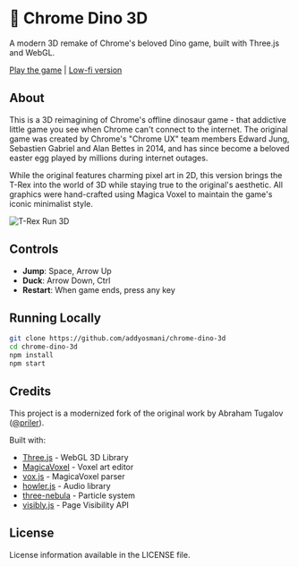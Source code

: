 # 🦖 Chrome Dino 3D

A modern 3D remake of Chrome's beloved Dino game, built with Three.js and WebGL.

[Play the game](https://dino.addy.ie/) | [Low-fi version](https://dino.addy.ie/low.html)

## About

This is a 3D reimagining of Chrome's offline dinosaur game - that addictive little game you see when Chrome can't connect to the internet. The original game was created by Chrome's "Chrome UX" team members Edward Jung, Sebastien Gabriel and Alan Bettes in 2014, and has since become a beloved easter egg played by millions during internet outages.

While the original features charming pixel art in 2D, this version brings the T-Rex into the world of 3D while staying true to the original's aesthetic. All graphics were hand-crafted using Magica Voxel to maintain the game's iconic minimalist style.

![T-Rex Run 3D](https://i.imgur.com/fESLYlF.png)

## Controls

- **Jump**: Space, Arrow Up
- **Duck**: Arrow Down, Ctrl
- **Restart**: When game ends, press any key

## Running Locally

```bash
git clone https://github.com/addyosmani/chrome-dino-3d
cd chrome-dino-3d
npm install
npm start
```

## Credits

This project is a modernized fork of the original work by Abraham Tugalov ([@priler](https://github.com/priler/dino3d)).

Built with:
- [Three.js](https://threejs.org/) - WebGL 3D Library
- [MagicaVoxel](https://ephtracy.github.io/) - Voxel art editor
- [vox.js](https://github.com/daishihmr/vox.js/) - MagicaVoxel parser
- [howler.js](https://github.com/goldfire/howler.js/) - Audio library
- [three-nebula](https://github.com/creativelifeform/three-nebula) - Particle system
- [visibly.js](https://github.com/addyosmani/visibly.js/) - Page Visibility API

## License

License information available in the LICENSE file.

